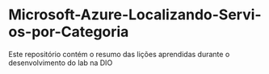 # Microsoft-Azure-Localizando-Servi-os-por-Categoria
Este repositório contém o resumo das lições aprendidas durante o desenvolvimento do lab na DIO
